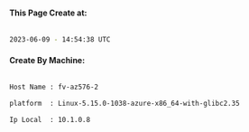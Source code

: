 
   
#### This Page Create at:

```bash

2023-06-09 - 14:54:38 UTC

```

#### Create By Machine:

```bash

Host Name : fv-az576-2

platform  : Linux-5.15.0-1038-azure-x86_64-with-glibc2.35

Ip Local  : 10.1.0.8

```

